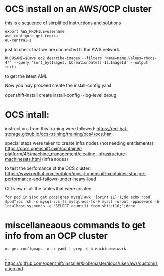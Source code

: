 OCS install on an AWS/OCP cluster
=============================================================================

this is a sequence of simplified instructions and solutions

```
export AWS_PROFILE=username
aws configure get region
eu-central-1
```
just to check that we are connected to the AWS network.

```
RHCOSAMI=$(aws ec2 describe-images --filters "Name=name,Values=rhcos-4*" --query 'sort_by(Images, &CreationDate)[-1].ImageId' --output text)
```
to get the latest AMI.

Now you may proceed create the install-config.yaml

openshift-install create install-config --log-level debug



OCS intall:
=========================================================================

instructions from this training were followed:
https://red-hat-storage.github.io/ocs-training/training/ocs4/ocs.html

special steps were taken to create infra nodes (not needing entitlements)
https://docs.openshift.com/container-platform/4.5/machine_management/creating-infrastructure-machinesets.html (infra nodes)

to test the perfomance of the OCS cluster:
https://www.redhat.com/en/blog/mysql-openshift-container-storage-performance-and-failover-under-heavy-load

CLI view of all the tables that were created.
```
for pod in $(oc get pods|grep mysql|awk '{print $1}');do echo "pod $pod";oc rsh -c mysql-ocs-fs mysql-ocs-fs-9 mysql -uroot -ppassword -h localhost sysbench -e "SELECT count(1) from sbtest10;";done
```

miscellaneaous commands to get info from an OCP cluster
================

```
oc get configmaps -A -o yaml | grep -C 3 MachineNetwork
```


...
https://github.com/openshift/installer/blob/master/docs/user/aws/customization.md
...
